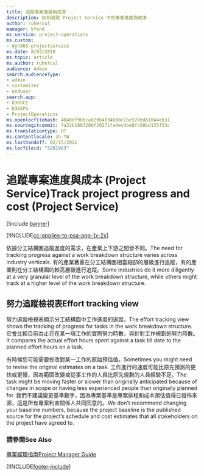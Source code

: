 ```yaml
---
title: 追蹤專案進度與成本
description: 如何追蹤 Project Service 中的專案進度與成本
author: ruhercul
manager: kfend
ms.service: project-operations
ms.custom:
- dyn365-projectservice
ms.date: 8/03/2018
ms.topic: article
ms.author: ruhercul
audience: Admin
search.audienceType:
- admin
- customizer
- enduser
search.app:
- D365CE
- D365PS
- ProjectOperations
ms.openlocfilehash: 4040df9b6cad29b4034660c7be57b6d81044eb31
ms.sourcegitcommit: fa32b1893286f20271fa4ec4be8fc68bd135f53c
ms.translationtype: HT
ms.contentlocale: zh-TW
ms.lasthandoff: 02/15/2021
ms.locfileid: "5281963"
---
```

# <a name="track-project-progress-and-cost-project-service"></a><span data-ttu-id="cd3fd-103">追蹤專案進度與成本 (Project Service)</span><span class="sxs-lookup"><span data-stu-id="cd3fd-103">Track project progress and cost (Project Service)</span></span>

[!include [banner](../includes/psa-now-project-operations.md)]

[!INCLUDE[cc-applies-to-psa-app-1x-2x](../includes/cc-applies-to-psa-app-1x-2x.md)]

<span data-ttu-id="cd3fd-104">依據分工結構圖追蹤進度的需求，在產業上下游之間皆不同。</span><span class="sxs-lookup"><span data-stu-id="cd3fd-104">The need for tracking progress against a work breakdown structure varies across industry verticals.</span></span> <span data-ttu-id="cd3fd-105">有的產業著重在分工結構圖相當細部的層級進行追蹤，有的產業則在分工結構圖的較高層級進行追蹤。</span><span class="sxs-lookup"><span data-stu-id="cd3fd-105">Some industries do it more diligently at a very granular level of the work breakdown structure, while others might track at a higher level of the work breakdown structure.</span></span>  
  
## <a name="effort-tracking-view"></a><span data-ttu-id="cd3fd-106">努力追蹤檢視表</span><span class="sxs-lookup"><span data-stu-id="cd3fd-106">Effort tracking view</span></span>  
<span data-ttu-id="cd3fd-107">努力追蹤檢視表顯示分工結構圖中工作進度的追蹤。</span><span class="sxs-lookup"><span data-stu-id="cd3fd-107">The effort tracking view shows the tracking of progress for tasks in the work breakdown structure.</span></span> <span data-ttu-id="cd3fd-108">它會比較目前為止花在某一項工作的實際努力時數，與針對工作規劃的努力時數。</span><span class="sxs-lookup"><span data-stu-id="cd3fd-108">It compares the actual effort hours spent against a task till date to the planned effort hours on a task.</span></span>  
  
<span data-ttu-id="cd3fd-109">有時候您可能需要修改對某一工作的原始預估值。</span><span class="sxs-lookup"><span data-stu-id="cd3fd-109">Sometimes you might need to revise the original estimates on a task.</span></span> <span data-ttu-id="cd3fd-110">工作進行的速度可能比原先預測的更快或更慢，因為範圍改變或從事工作的人員比原先規劃的人員經驗不足。</span><span class="sxs-lookup"><span data-stu-id="cd3fd-110">The task might be moving faster or slower than originally anticipated because of changes in scope or having less experienced people than originally planned for.</span></span> <span data-ttu-id="cd3fd-111">我們不建議變更基準數字，因為專案基準是專案排程和成本預估值得已發佈來源，這是所有專案利害關係人共同同意的。</span><span class="sxs-lookup"><span data-stu-id="cd3fd-111">We don't recommend changing your baseline numbers, because the project baseline is the published source for the project’s schedule and cost estimates that all stakeholders on the project have agreed to.</span></span>  
  
### <a name="see-also"></a><span data-ttu-id="cd3fd-112">請參閱</span><span class="sxs-lookup"><span data-stu-id="cd3fd-112">See Also</span></span>  
 [<span data-ttu-id="cd3fd-113">專案經理指南</span><span class="sxs-lookup"><span data-stu-id="cd3fd-113">Project Manager Guide</span></span>](../psa/project-manager-guide.md)


[!INCLUDE[footer-include](../includes/footer-banner.md)]